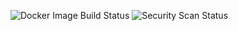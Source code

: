 ![Docker Image Build Status](https://github.com/janole/vpn/workflows/Docker%20Image/badge.svg)  ![Security Scan Status](https://github.com/janole/vpn/workflows/Security%20Scan/badge.svg)
